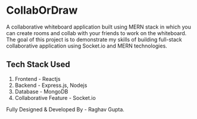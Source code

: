 # CollabOrDraw

A collaborative whiteboard application built using MERN stack in which you can create rooms and collab with your friends to work on the whiteboard. The goal of this project is to demonstrate my skills of building full-stack collaborative application using Socket.io and MERN technologies.

## Tech Stack Used

1. Frontend - Reactjs
2. Backend - Express.js, Nodejs
3. Database - MongoDB
4. Collaborative Feature - Socket.io

Fully Designed & Developed By - Raghav Gupta.
